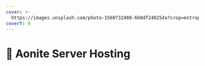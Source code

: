 ```yaml
---
cover: >-
  https://images.unsplash.com/photo-1560732488-6b0df240254a?crop=entropy&cs=srgb&fm=jpg&ixid=M3wxOTcwMjR8MHwxfHNlYXJjaHw2fHxzZXJ2ZXJ8ZW58MHx8fHwxNzA5MjYyNzkyfDA&ixlib=rb-4.0.3&q=85
coverY: 0
---
```


# 💾 Aonite Server Hosting

